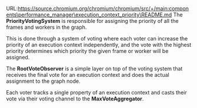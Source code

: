 URL:https://source.chromium.org/chromium/chromium/src/+/main:components\performance_manager\execution_context_priority\README.md
The **PriorityVotingSystem** is responsible for assigning the
priority of all the frames and workers in the graph.

This is done through a system of voting where each voter can increase the
priority of an execution context independently, and the vote with the highest
priority determines which priority the given frame or worker will be assigned.

The **RootVoteObserver** is a simple layer on top of the voting system that
receives the final vote for an execution context and does the actual assignment
to the graph node.

Each voter tracks a single property of an execution context and casts their vote
via their voting channel to the **MaxVoteAggregator**.
